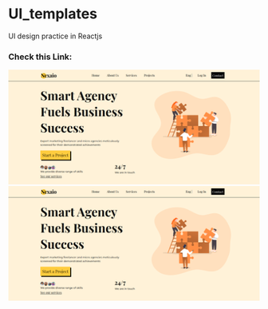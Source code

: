 # UI_templates
UI design practice in Reactjs
### Check this Link: 
![Nexaio, First Design in React](/NexaioAPP/Nexaio_UI.png)
<img src="./NexaioAPP/Nexaio_UI.png" alt="App Demo Image" />
